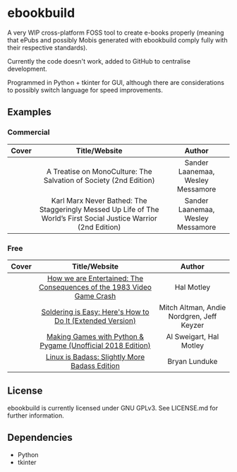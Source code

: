 # ebookbuild

A very WIP cross-platform FOSS tool to create e-books properly (meaning that ePubs and possibly Mobis generated with ebookbuild comply fully with their respective standards).

Currently the code doesn't work, added to GitHub to centralise development.

Programmed in Python + tkinter for GUI, although there are considerations to possibly switch language for speed improvements.

## Examples

### Commercial

| Cover | Title/Website                                                         | Author     |
|:-----:|:---------------------------------------------------------------------:|:----------:|
|       | A Treatise on MonoCulture: The Salvation of Society (2nd Edition) | Sander Laanemaa, Wesley Messamore |
|       | Karl Marx Never Bathed: The Staggeringly Messed Up Life of The World’s First Social Justice Warrior (2nd Edition) | Sander Laanemaa, Wesley Messamore |

### Free

| Cover | Title/Website                                                         | Author     |
|:-----:|:---------------------------------------------------------------------:|:----------:|
|       | [How we are Entertained: The Consequences of the 1983 Video Game Crash](https://github.com/inferno986return/1983VideoGameCrash-Book) | Hal Motley |
|       | [Soldering is Easy: Here's How to Do It (Extended Version)](https://github.com/inferno986return/FullSolderComic-ebook) | Mitch Altman, Andie Nordgren, Jeff Keyzer |
|       | [Making Games with Python & Pygame (Unofficial 2018 Edition)](https://github.com/inferno986return/Pygame-ebook) | Al Sweigart, Hal Motley |
|       | [Linux is Badass: Slightly More Badass Edition](https://github.com/inferno986return/LinuxIsBadass) | Bryan Lunduke |

## License

ebookbuild is currently licensed under GNU GPLv3. See LICENSE.md for further information.

## Dependencies

* Python
* tkinter
